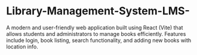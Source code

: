 # Library-Management-System-LMS-
A modern and user-friendly web application built using React (Vite) that allows students and administrators to manage books efficiently. Features include login, book listing, search functionality, and adding new books with location info.
